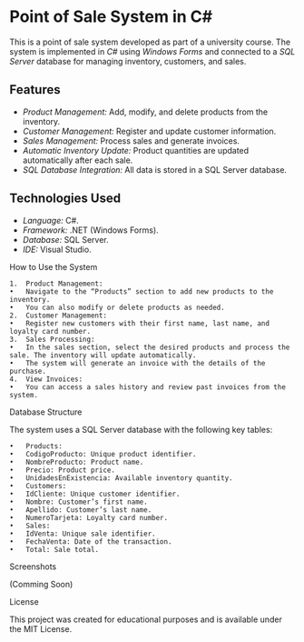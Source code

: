 # Point of Sale System in C#

This is a point of sale system developed as part of a university course. The system is implemented in *C#* using *Windows Forms* and connected to a *SQL Server* database for managing inventory, customers, and sales.

## Features

- *Product Management:* Add, modify, and delete products from the inventory.
- *Customer Management:* Register and update customer information.
- *Sales Management:* Process sales and generate invoices.
- *Automatic Inventory Update:* Product quantities are updated automatically after each sale.
- *SQL Database Integration:* All data is stored in a SQL Server database.

## Technologies Used

- *Language:* C#.
- *Framework:* .NET (Windows Forms).
- *Database:* SQL Server.
- *IDE:* Visual Studio.

How to Use the System

	1.	Product Management:
	•	Navigate to the “Products” section to add new products to the inventory.
	•	You can also modify or delete products as needed.
	2.	Customer Management:
	•	Register new customers with their first name, last name, and loyalty card number.
	3.	Sales Processing:
	•	In the sales section, select the desired products and process the sale. The inventory will update automatically.
	•	The system will generate an invoice with the details of the purchase.
	4.	View Invoices:
	•	You can access a sales history and review past invoices from the system.

Database Structure

The system uses a SQL Server database with the following key tables:

	•	Products:
	•	CodigoProducto: Unique product identifier.
	•	NombreProducto: Product name.
	•	Precio: Product price.
	•	UnidadesEnExistencia: Available inventory quantity.
	•	Customers:
	•	IdCliente: Unique customer identifier.
	•	Nombre: Customer’s first name.
	•	Apellido: Customer’s last name.
	•	NumeroTarjeta: Loyalty card number.
	•	Sales:
	•	IdVenta: Unique sale identifier.
	•	FechaVenta: Date of the transaction.
	•	Total: Sale total.

Screenshots

(Comming Soon)

License

This project was created for educational purposes and is available under the MIT License.